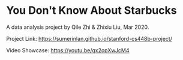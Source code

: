 # Y​ou Don't Know About Starbucks

A data analysis project by Qile Zhi & Zhixiu Liu, Mar 2020.

Project Link: https://sumerinlan.github.io/stanford-cs448b-project/

Video Showcase: https://youtu.be/qx2opXwJcM4
